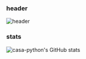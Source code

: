 
<!--
**casa-python/casa-python** is a ✨ _special_ ✨ repository because its `README.md` (this file) appears on your GitHub profile.

Here are some ideas to get you started:

- 🔭 I’m currently working on ...
- 🌱 I’m currently learning ...
- 👯 I’m looking to collaborate on ...
- 🤔 I’m looking for help with ...
- 💬 Ask me about ...
- 📫 How to reach me: ...
- 😄 Pronouns: ...
- ⚡ Fun fact: ...
-->
### header
![header](https://capsule-render.vercel.app/api?type=waving&color=gradient&text=Welcome!&desc=There%20is%20no%20place%20like%20home🏡&descAlign=50&descAlignY=80)

### stats
![casa-python's GitHub stats](https://github-readme-stats.vercel.app/api?username=casa-python&show_icons=true&theme=radical)
